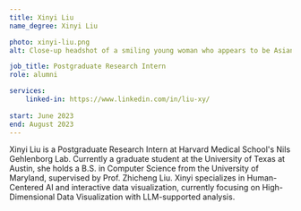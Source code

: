 ```yaml
---
title: Xinyi Liu
name_degree: Xinyi Liu

photo: xinyi-liu.png
alt: Close-up headshot of a smiling young woman who appears to be Asian with dark hair and brown eyes. The background is a blurred cityscape.

job_title: Postgraduate Research Intern
role: alumni 

services:
    linked-in: https://www.linkedin.com/in/liu-xy/
  
start: June 2023
end: August 2023
---
```

Xinyi Liu is a Postgraduate Research Intern at Harvard Medical School's Nils Gehlenborg Lab. Currently a graduate student at the University of Texas at Austin, she holds a B.S. in Computer Science from the University of Maryland, supervised by Prof. Zhicheng Liu. Xinyi specializes in Human-Centered AI and interactive data visualization, currently focusing on High-Dimensional Data Visualization with LLM-supported analysis.
